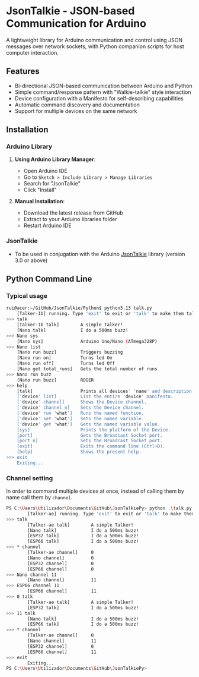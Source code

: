 # JsonTalkie - JSON-based Communication for Arduino

A lightweight library for Arduino communication and control using JSON messages over network sockets, with Python companion scripts for host computer interaction.

## Features

- Bi-directional JSON-based communication between Arduino and Python
- Simple command/response pattern with "Walkie-talkie" style interaction
- Device configuration with a Manifesto for self-describing capabilities
- Automatic command discovery and documentation
- Support for multiple devices on the same network

## Installation

### Arduino Library
1. **Using Arduino Library Manager**:
   - Open Arduino IDE
   - Go to `Sketch > Include Library > Manage Libraries`
   - Search for "JsonTalkie"
   - Click "Install"

2. **Manual Installation**:
   - Download the latest release from GitHub
   - Extract to your Arduino libraries folder
   - Restart Arduino IDE

### JsonTalkie
   - To be used in conjugation with the Arduino [JsonTalkie](https://github.com/ruiseixasm/JsonTalkie) library (version 3.0 or above)

## Python Command Line
### Typical usage
```bash
rui@acer:~/GitHub/JsonTalkie/Python$ python3.13 talk.py 
	[Talker-1b] running. Type 'exit' to exit or 'talk' to make them talk.
>>> talk
	[Talker-1b talk]     	A simple Talker!
	[Nano talk]          	I do a 500ms buzz!
>>> Nano sys
	[Nano sys]            	Arduino Uno/Nano (ATmega328P)
>>> Nano list
	[Nano run buzz]      	Triggers buzzing
	[Nano run on]        	Turns led On
	[Nano run off]       	Turns led Off
	[Nano get total_runs]	Gets the total number of runs
>>> Nano run buzz
	[Nano run buzz]      	ROGER
>>> help
	[talk]                  Prints all devices' 'name' and description.
	['device' list]         List the entire 'device' manifesto.
	['device' channel]      Shows the Device channel.
	['device' channel n]    Sets the Device channel.
	['device' run 'what']   Runs the named function.
	['device' set 'what']   Sets the named variable.
	['device' get 'what']   Gets the named variable value.
	[sys]                   Prints the platform of the Device.
	[port]                  Gets the Broadcast Socket port.
	[port n]                Sets the Broadcast Socket port.
	[exit]                  Exits the command line (Ctrl+D).
	[help]                  Shows the present help.
>>> exit
	Exiting...
```
### Channel setting
In order to command multiple devices at once, instead of calling them by name call them by `channel`.
```bash
PS C:\Users\Utilizador\Documents\GitHub\JsonTalkiePy> python .\talk.py
        [Talker-ae] running. Type 'exit' to exit or 'talk' to make them talk.
>>> talk
        [Talker-ae talk]        A simple Talker!
        [Nano talk]             I do a 500ms buzz!
        [ESP32 talk]            I do a 500ms buzz!
        [ESP66 talk]            I do a 500ms buzz!
>>> * channel
        [Talker-ae channel]     0
        [Nano channel]          0
        [ESP32 channel]         0
        [ESP66 channel]         0
>>> Nano channel 11
        [Nano channel]          11
>>> ESP66 channel 11
        [ESP66 channel]         11
>>> 0 talk
        [Talker-ae talk]        A simple Talker!
        [ESP32 talk]            I do a 500ms buzz!
>>> 11 talk
        [Nano talk]             I do a 500ms buzz!
        [ESP66 talk]            I do a 500ms buzz!
>>> * channel
        [Talker-ae channel]     0
        [Nano channel]          11
        [ESP32 channel]         0
        [ESP66 channel]         11
>>> exit
        Exiting...
PS C:\Users\Utilizador\Documents\GitHub\JsonTalkiePy>
```
